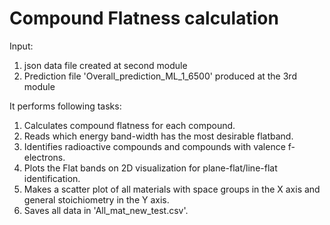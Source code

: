 # Compound Flatness calculation

Input: 
1. json data file created at second module
2. Prediction file 'Overall_prediction_ML_1_6500' produced at the 3rd module

It performs following tasks:
1. Calculates compound flatness for each compound.
2. Reads which energy band-width has the most desirable flatband.
3. Identifies radioactive compounds and compounds with valence f-electrons.
4. Plots the Flat bands on 2D visualization for plane-flat/line-flat identification.
5. Makes a scatter plot of all materials with space groups in the X axis and general stoichiometry in the Y axis.
6. Saves all data in 'All_mat_new_test.csv'.
